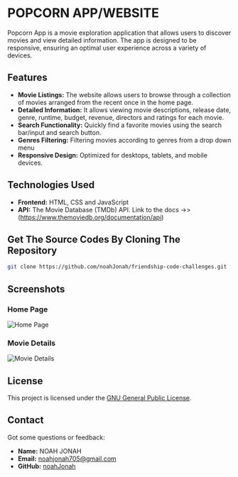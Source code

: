 # POPCORN APP/WEBSITE
Popcorn App is a movie exploration application that allows users to discover movies and view detailed information. 
The app is designed to be responsive, ensuring an optimal user experience across a variety of devices.

## Features
- **Movie Listings:** The website allows users to browse through a collection of movies arranged from the recent once in the home page.
- **Detailed Information:** It allows viewing movie descriptions, release date, genre, runtime, budget, revenue, directors and ratings for each movie.
- **Search Functionality:** Quickly find a favorite movies using the search bar/input and search button.
- **Genres Filtering:** Filtering movies according to genres from a drop down menu
- **Responsive Design:** Optimized for desktops, tablets, and mobile devices.

## Technologies Used
- **Frontend:** HTML, CSS and JavaScript
- **API:** The Movie Database (TMDb) API. Link to the docs ->> (https://www.themoviedb.org/documentation/api)

## Get The Source Codes By Cloning The Repository
   ```bash
   git clone https://github.com/noahJonah/friendship-code-challenges.git
   ```
   
## Screenshots
### Home Page
![Home Page](https://github.com/user-attachments/assets/6d8a412e-ff50-49fb-a540-c3d9c48d7eca)

### Movie Details
![Movie Details](https://github.com/user-attachments/assets/4cc94e25-4e17-4686-8fca-ca5251502ace)

## License
This project is licensed under the [GNU General Public License](https://www.gnu.org/licenses/gpl-3.0.en.html).

## Contact
Got some questions or feedback:
- **Name:** NOAH JONAH
- **Email:** noahjonah705@gmail.com
- **GitHub:** [noahJonah](https://github.com/noahJonah)
